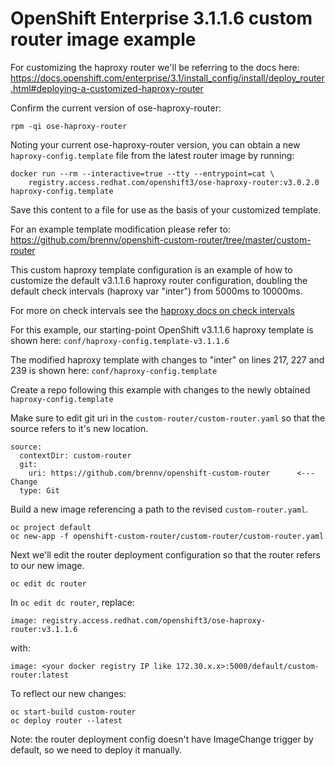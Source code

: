 # OpenShift Enterprise 3.1.1.6 custom router image example

For customizing the haproxy router we'll be referring to the docs here:
https://docs.openshift.com/enterprise/3.1/install_config/install/deploy_router.html#deploying-a-customized-haproxy-router

Confirm the current version of ose-haproxy-router:

```
rpm -qi ose-haproxy-router
```

Noting your current ose-haproxy-router version, you can obtain a new `haproxy-config.template` file from the latest router image by running:

```
docker run --rm --interactive=true --tty --entrypoint=cat \
    registry.access.redhat.com/openshift3/ose-haproxy-router:v3.0.2.0 haproxy-config.template
```

Save this content to a file for use as the basis of your customized template.

For an example template modification please refer to:
https://github.com/brennv/openshift-custom-router/tree/master/custom-router

This custom haproxy template configuration is an example of how to customize the default v3.1.1.6 haproxy router configuration, doubling the default check intervals (haproxy var "inter") from 5000ms to 10000ms.

For more on check intervals see the [haproxy docs on check intervals](https://www.haproxy.com/doc/aloha/7.0/haproxy/healthchecks.html#check-interval)

For this example, our starting-point OpenShift v3.1.1.6 haproxy template is shown here: `conf/haproxy-config.template-v3.1.1.6`

The modified haproxy template with changes to "inter" on lines 217, 227 and 239 is shown here: `conf/haproxy-config.template`

Create a repo following this example with changes to the newly obtained `haproxy-config.template`

Make sure to edit git uri in the `custom-router/custom-router.yaml` so that the source refers to it's new location.

```
source:
  contextDir: custom-router
  git:
    uri: https://github.com/brennv/openshift-custom-router      <--- Change
  type: Git
```

Build a new image referencing a path to the revised `custom-router.yaml`.

```
oc project default
oc new-app -f openshift-custom-router/custom-router/custom-router.yaml
```

Next we'll edit the router deployment configuration so that the router refers to our new image.

```
oc edit dc router
```

In `oc edit dc router`, replace:

```
image: registry.access.redhat.com/openshift3/ose-haproxy-router:v3.1.1.6
```

with:

```
image: <your docker registry IP like 172.30.x.x>:5000/default/custom-router:latest
```

To reflect our new changes:

```
oc start-build custom-router
oc deploy router --latest
```

Note: the router deployment config doesn't have ImageChange trigger by default, so we need to deploy it manually.
